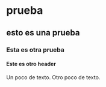 # prueba
## esto es una prueba
### Esta es otra prueba
#### Este es otro header
Un poco de texto.
Otro poco de texto.